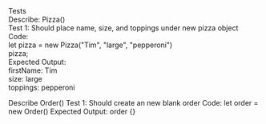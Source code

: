 <detail>
  <summary>Tests</summary>
  Describe: Pizza()<br>
  Test 1: Should place name, size, and toppings under new pizza object<br>
  Code: <br>
  let pizza = new Pizza("Tim", "large", "pepperoni")<br>
  pizza;<br>
  Expected Output: <br>
  firstName: Tim<br>
  size: large<br>
  toppings: pepperoni<br>

  Describe Order()
  Test 1: Should create an new blank order
  Code:
  let order = new Order()
  Expected Output:
  order {}
</detail>